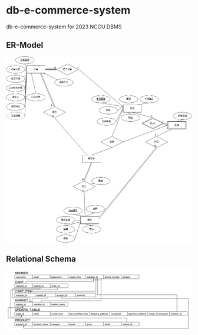 # db-e-commerce-system
db-e-commerce-system for 2023 NCCU DBMS
## ER-Model
![](./images/er-model.png)
## Relational Schema
![](./images/relational-schema.jpg)
